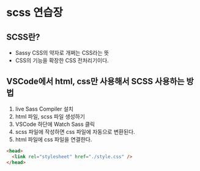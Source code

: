 # scss 연습장

## SCSS란?

- Sassy CSS의 약자로 개쩌는 CSS라는 뜻
- CSS의 기능을 확장한 CSS 전처리기이다.

## VSCode에서 html, css만 사용해서 SCSS 사용하는 방법

1. live Sass Compiler 설치
2. html 파일, scss 파일 생성하기
3. VSCode 하단에 Watch Sass 클릭
4. scss 파일에 작성하면 css 파일에 자동으로 변환된다.
5. html 파일에 css 파일을 연결한다.

```html
<head>
  <link rel="stylesheet" href="./style.css" />
</head>
```
